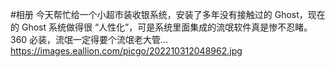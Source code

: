 #相册 今天帮忙给一个小超市装收银系统，安装了多年没有接触过的 Ghost，现在的 Ghost 系统做得很 “人性化”，可是系统里面集成的流氓软件真是惨不忍睹。360 必装，流氓一定得要个流氓老大管…https://images.eallion.com/picgo/202210312048962.jpg 